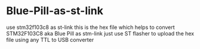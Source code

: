 # Blue-Pill-as-st-link
use stm32f103c8 as st-link
this is the hex file which helps to convert STM32F103C8 aka Blue Pill as stm-link
just use ST flasher to upload the hex file using any TTL to USB converter 
